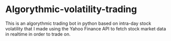 # Algorythmic-volatility-trading
This is an algorythmic trading bot in python based on intra-day stock volatility that I made using the Yahoo Finance API to fetch stock market data in realtime in order to trade on.
